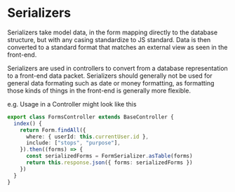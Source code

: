 # Serializers

Serializers take model data, in the form mapping directly to the database structure, but with any casing standardize to JS standard. Data is then converted to a standard format that matches an external view as seen in the front-end.

Serializers are used in controllers to convert from a database representation to a front-end data packet. Serializers should generally not be used for general data formating such as date or money formatting, as formatting those kinds of things in the front-end is generally more flexible.

e.g. Usage in a Controller might look like this

```typescript
export class FormsController extends BaseController {
  index() {
    return Form.findAll({
      where: { userId: this.currentUser.id },
      include: ["stops", "purpose"],
    }).then((forms) => {
      const serializedForms = FormSerializer.asTable(forms)
      return this.response.json({ forms: serializedForms })
    })
  }
}
```
